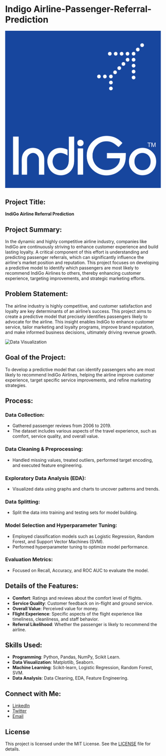 # Indigo Airline-Passenger-Referral-Prediction

![Indigo Airline Logo](https://github.com/ajayaconnect/Indigo-Airline-Passenger-Referral-Prediction/blob/49bce11984dc4d102c7a33b4a7a8c6c15b7ef387/indigo-seeklogo.png)

## Project Title:
**IndiGo Airline Referral Prediction**

## Project Summary:
In the dynamic and highly competitive airline industry, companies like IndiGo are continuously striving to enhance customer experience and build lasting loyalty. A critical component of this effort is understanding and predicting passenger referrals, which can significantly influence the airline's market position and reputation. This project focuses on developing a predictive model to identify which passengers are most likely to recommend IndiGo Airlines to others, thereby enhancing customer experience, targeting improvements, and strategic marketing efforts.

## Problem Statement:
The airline industry is highly competitive, and customer satisfaction and loyalty are key determinants of an airline’s success. This project aims to create a predictive model that precisely identifies passengers likely to advocate for the airline. This insight enables IndiGo to enhance customer service, tailor marketing and loyalty programs, improve brand reputation, and make informed business decisions, ultimately driving revenue growth.

![Data Visualization]()


## Goal of the Project:
To develop a predictive model that can identify passengers who are most likely to recommend IndiGo Airlines, helping the airline improve customer experience, target specific service improvements, and refine marketing strategies.

## Process:
### Data Collection:
- Gathered passenger reviews from 2006 to 2019.
- The dataset includes various aspects of the travel experience, such as comfort, service quality, and overall value.

### Data Cleaning & Preprocessing:
- Handled missing values, treated outliers, performed target encoding, and executed feature engineering.

### Exploratory Data Analysis (EDA):
- Visualized data using graphs and charts to uncover patterns and trends.

### Data Splitting:
- Split the data into training and testing sets for model building.

### Model Selection and Hyperparameter Tuning:
- Employed classification models such as Logistic Regression, Random Forest, and Support Vector Machines (SVM).
- Performed hyperparameter tuning to optimize model performance.

### Evaluation Metrics:
- Focused on Recall, Accuracy, and ROC AUC to evaluate the model.

## Details of the Features:
- **Comfort**: Ratings and reviews about the comfort level of flights.
- **Service Quality**: Customer feedback on in-flight and ground service.
- **Overall Value**: Perceived value for money.
- **Flight Experience**: Specific aspects of the flight experience like timeliness, cleanliness, and staff behavior.
- **Referral Likelihood**: Whether the passenger is likely to recommend the airline.

## Skills Used:
- **Programming**: Python, Pandas, NumPy, Scikit Learn.
- **Data Visualization**: Matplotlib, Seaborn.
- **Machine Learning**: Scikit-learn, Logistic Regression, Random Forest, SVM.
- **Data Analysis**: Data Cleaning, EDA, Feature Engineering.

## Connect with Me:
- [LinkedIn](www.linkedin.com/in/ajaya-kumar-pradhan-1945341b0)
- [Twitter](https://twitter.com/ajaya_pradhan)
- [Email](ajayapradhan210@gmail.com)

## License
This project is licensed under the MIT License. See the [LICENSE](LICENSE) file for details.
